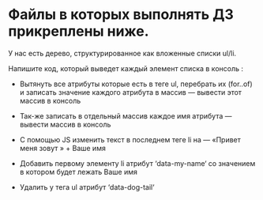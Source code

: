 # Файлы в которых выполнять ДЗ прикреплены ниже.

У нас есть дерево, структурированное как вложенные списки ul/li.

Напишите код, который выведет каждый элемент списка в консоль :

- Вытянуть все атрибуты которые есть в теге ul, перебрать их (for..of) и записать значение каждого атрибута в массив —
  вывести этот массив в консоль

- Так-же записать в отдельный массив каждое имя атрибута — вывести массив в консоль

- С помощью JS изменить текст в последнем теге li на — «Привет меня зовут » + Ваше имя

- Добавить первому элементу li атрибут ‘data-my-name‘ со значением в котором будет лежать Ваше имя

- Удалить у тега ul атрибут ‘data-dog-tail‘